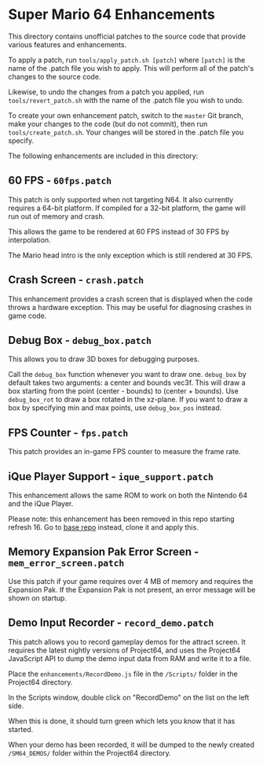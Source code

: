# Super Mario 64 Enhancements

This directory contains unofficial patches to the source code that provide various features
and enhancements.

To apply a patch, run `tools/apply_patch.sh [patch]` where `[patch]` is the name of the
.patch file you wish to apply. This will perform all of the patch's changes
to the source code.

Likewise, to undo the changes from a patch you applied, run
`tools/revert_patch.sh` with the name of the .patch file you wish to undo.

To create your own enhancement patch, switch to the `master` Git
branch, make your changes to the code (but do not commit), then run `tools/create_patch.sh`. Your changes will be stored in the .patch file you specify.

The following enhancements are included in this directory:

## 60 FPS - `60fps.patch`

This patch is only supported when not targeting N64. It also currently requires a 64-bit platform. If compiled for a 32-bit platform, the game will run out of memory and crash.

This allows the game to be rendered at 60 FPS instead of 30 FPS by interpolation.

The Mario head intro is the only exception which is still rendered at 30 FPS.

## Crash Screen - `crash.patch`

This enhancement provides a crash screen that is displayed when the code throws a hardware exception. This may be useful for diagnosing crashes in game code.

## Debug Box - `debug_box.patch`

This allows you to draw 3D boxes for debugging purposes.

Call the `debug_box` function whenever you want to draw one. `debug_box` by default takes two arguments: a center and bounds vec3f. This will draw a box starting from the point (center - bounds) to (center + bounds).
Use `debug_box_rot` to draw a box rotated in the xz-plane. If you want to draw a box by specifying min and max points, use `debug_box_pos` instead.

## FPS Counter - `fps.patch`

This patch provides an in-game FPS counter to measure the frame rate.

## iQue Player Support - `ique_support.patch`

This enhancement allows the same ROM to work on both the Nintendo 64 and the iQue Player.

Please note: this enhancement has been removed in this repo starting refresh 16. Go to [base repo](https://github.com/AlexN-SM64/sm64-port/tree/master/enhancements) instead, clone it and apply this.

## Memory Expansion Pak Error Screen - `mem_error_screen.patch`

Use this patch if your game requires over 4 MB of memory and requires the
Expansion Pak. If the Expansion Pak is not present, an error message will be
shown on startup.

## Demo Input Recorder - `record_demo.patch`

This patch allows you to record gameplay demos for the attract screen. It requires the latest nightly versions of Project64, and uses the Project64 JavaScript API to dump the demo input data from RAM and write it to a file.

Place the `enhancements/RecordDemo.js` file in the `/Scripts/` folder in the Project64 directory.

In the Scripts window, double click on "RecordDemo" on the list on the left side.

When this is done, it should turn green which lets you know that it has started.

When your demo has been recorded, it will be dumped to the newly created `/SM64_DEMOS/` folder within the Project64 directory.
